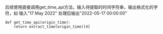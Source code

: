 后续使用直接调用get_time_api方法，输入待提取的时间字符串，输出格式化的字符，如
输入"17 May 2022" 处理后输出"2022-05-17 00:00:00"


```
def get_time_api(origin_time):
    return extract_time(origin_time)[4]
```